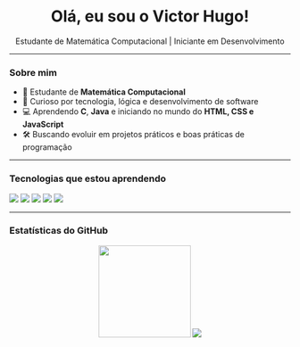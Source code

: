 <h1 align="center">Olá, eu sou o Victor Hugo!</h1>

<p align="center">
  Estudante de Matemática Computacional | Iniciante em Desenvolvimento
</p>

---

### Sobre mim

- 📘 Estudante de **Matemática Computacional**
- 🧠 Curioso por tecnologia, lógica e desenvolvimento de software
- 💻 Aprendendo **C**, **Java** e iniciando no mundo do **HTML, CSS e JavaScript**
- 🛠️ Buscando evoluir em projetos práticos e boas práticas de programação

---

### Tecnologias que estou aprendendo

<p>
  <img src="https://img.shields.io/badge/C-00599C?style=for-the-badge&logo=c&logoColor=white"/>
  <img src="https://img.shields.io/badge/Java-ED8B00?style=for-the-badge&logo=java&logoColor=white"/>
  <img src="https://img.shields.io/badge/HTML5-E34F26?style=for-the-badge&logo=html5&logoColor=white"/>
  <img src="https://img.shields.io/badge/CSS3-1572B6?style=for-the-badge&logo=css3&logoColor=white"/>
  <img src="https://img.shields.io/badge/JavaScript-F7DF1E?style=for-the-badge&logo=javascript&logoColor=black"/>
</p>

---

### Estatísticas do GitHub

<p align="center">
     <img src="https://github-readme-stats.vercel.app/api?username=VictorHugoDD&show_icons=true&theme=dark" height="165"/>
  <img src="https://github-readme-stats.vercel.app/api/top-langs/?username=VictorHugoDD&layout=compact&theme=dark"/>
</p>

